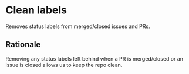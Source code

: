 # Clean labels

Removes status labels from merged/closed issues and PRs.

## Rationale

Removing any status labels left behind when a PR is merged/closed or an issue is closed allows us to keep the repo clean.
